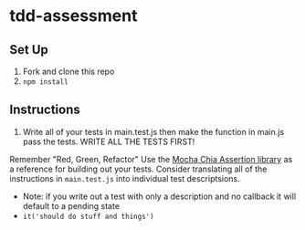 # tdd-assessment

## Set Up

1. Fork and clone this repo
1. `npm install`

## Instructions

1. Write all of your tests in main.test.js then make the function in main.js pass the tests. WRITE ALL THE TESTS FIRST!

Remember "Red, Green, Refactor"
Use the [Mocha Chia Assertion library](http://chaijs.com/api/assert/) as a reference for building out your tests.
Consider translating all of the instructions in `main.test.js` into individual test descriptsions.
- Note: if you write out a test with only a description and no callback it will default to a pending state
- `it('should do stuff and things')`
